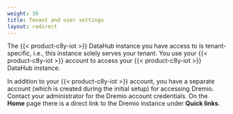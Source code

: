 ```yaml
---
weight: 30
title: Tenant and user settings
layout: redirect
---
```


The {{< product-c8y-iot >}} DataHub instance you have access to is tenant-specific, i.e., this instance solely serves your tenant. You use your {{< product-c8y-iot >}} account to access your {{< product-c8y-iot >}} DataHub instance.

In addition to your {{< product-c8y-iot >}} account, you have a separate account (which is created during the initial setup) for accessing Dremio. Contact your administrator for the Dremio account credentials. On the **Home** page there is a direct link to the Dremio instance under **Quick links**.
